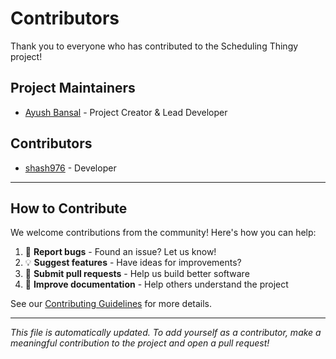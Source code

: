 # Contributors

Thank you to everyone who has contributed to the Scheduling Thingy project!

## Project Maintainers
- [Ayush Bansal](https://github.com/ayuzzbansal) - Project Creator & Lead Developer

## Contributors
- [shash976](https://github.com/shash976) - Developer

---

## How to Contribute

We welcome contributions from the community! Here's how you can help:

1. 🐛 **Report bugs** - Found an issue? Let us know!
2. 💡 **Suggest features** - Have ideas for improvements?
3. 🔧 **Submit pull requests** - Help us build better software
4. 📖 **Improve documentation** - Help others understand the project

See our [Contributing Guidelines](README.md#contributing) for more details.

---

*This file is automatically updated. To add yourself as a contributor, make a meaningful contribution to the project and open a pull request!*
